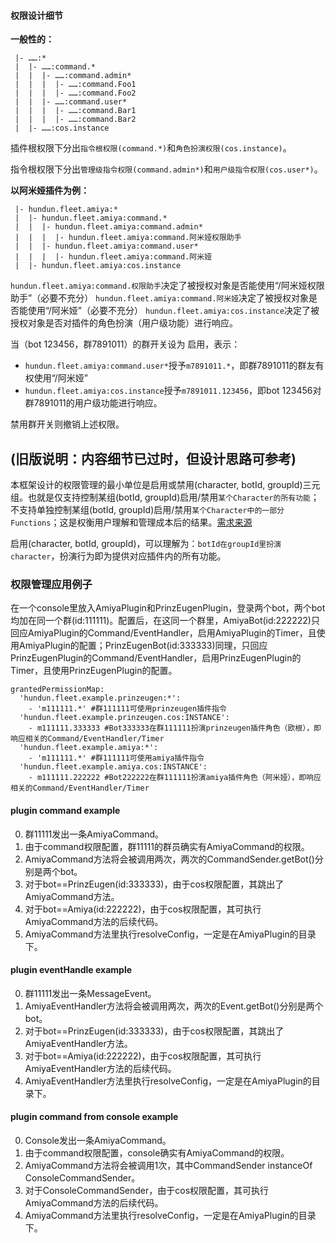 #### 权限设计细节

**一般性的：**

```
 |- ……:*                  
 |  |- ……:command.*       
 |  |  |- ……:command.admin*
 |  |  |  |- ……:command.Foo1
 |  |  |  |- ……:command.Foo2
 |  |  |- ……:command.user*
 |  |  |  |- ……:command.Bar1
 |  |  |  |- ……:command.Bar2
 |  |- ……:cos.instance
```

插件根权限下分出`指令根权限(command.*)`和`角色扮演权限(cos.instance)`。

指令根权限下分出`管理级指令权限(command.admin*)`和`用户级指令权限(cos.user*)`。


**以阿米娅插件为例：**

```
 |- hundun.fleet.amiya:*                  
 |  |- hundun.fleet.amiya:command.*       
 |  |  |- hundun.fleet.amiya:command.admin*
 |  |  |  |- hundun.fleet.amiya:command.阿米娅权限助手
 |  |  |- hundun.fleet.amiya:command.user*
 |  |  |  |- hundun.fleet.amiya:command.阿米娅
 |  |- hundun.fleet.amiya:cos.instance
```

`hundun.fleet.amiya:command.权限助手`决定了被授权对象是否能使用“/阿米娅权限助手”（必要不充分）
`hundun.fleet.amiya:command.阿米娅`决定了被授权对象是否能使用“/阿米娅”（必要不充分）
`hundun.fleet.amiya:cos.instance`决定了被授权对象是否对插件的角色扮演（用户级功能）进行响应。

当（bot 123456，群7891011）的群开关设为 启用，表示：

- `hundun.fleet.amiya:command.user*`授予`m7891011.*`，即群7891011的群友有权使用“/阿米娅”
- `hundun.fleet.amiya:cos.instance`授予`m7891011.123456`，即bot 123456对群7891011的用户级功能进行响应。

禁用群开关则撤销上述权限。






## (旧版说明：内容细节已过时，但设计思路可参考)

本框架设计的权限管理的最小单位是启用或禁用(character, botId, groupId)三元组。也就是仅支持控制某组(botId, groupId)启用/禁用`某个Character的所有功能`；不支持单独控制某组(botId, groupId)启用/禁用`某个Character中的一部分Functions`；这是权衡用户理解和管理成本后的结果。[需求来源](https://mirai.mamoe.net/topic/535/)

启用(character, botId, groupId)，可以理解为：`botId在groupId里扮演character`，扮演行为即为提供对应插件内的所有功能。

### 权限管理应用例子

在一个console里放入AmiyaPlugin和PrinzEugenPlugin，登录两个bot，两个bot均加在同一个群(id:111111)。配置后，在这同一个群里，AmiyaBot(id:222222)只回应AmiyaPlugin的Command/EventHandler，启用AmiyaPlugin的Timer，且使用AmiyaPlugin的配置；PrinzEugenBot(id:333333)同理，只回应PrinzEugenPlugin的Command/EventHandler，启用PrinzEugenPlugin的Timer，且使用PrinzEugenPlugin的配置。

```
grantedPermissionMap: 
  'hundun.fleet.example.prinzeugen:*': 
    - 'm111111.*' #群111111可使用prinzeugen插件指令
  'hundun.fleet.example.prinzeugen.cos:INSTANCE': 
    - m111111.333333 #Bot333333在群111111扮演prinzeugen插件角色（欧根），即响应相关的Command/EventHandler/Timer
  'hundun.fleet.example.amiya:*': 
    - 'm111111.*' #群111111可使用amiya插件指令
  'hundun.fleet.example.amiya.cos:INSTANCE': 
    - m111111.222222 #Bot222222在群111111扮演amiya插件角色（阿米娅），即响应相关的Command/EventHandler/Timer
```

#### plugin command example 
0. 群11111发出一条AmiyaCommand。
1. 由于command权限配置，群11111的群员确实有AmiyaCommand的权限。
2. AmiyaCommand方法将会被调用两次，两次的CommandSender.getBot()分别是两个bot。
3. 对于bot==PrinzEugen(id:333333)，由于cos权限配置，其跳出了AmiyaCommand方法。
4. 对于bot==Amiya(id:222222)，由于cos权限配置，其可执行AmiyaCommand方法的后续代码。
5. AmiyaCommand方法里执行resolveConfig，一定是在AmiyaPlugin的目录下。

#### plugin eventHandle example 
0. 群11111发出一条MessageEvent。
1. AmiyaEventHandler方法将会被调用两次，两次的Event.getBot()分别是两个bot。
2. 对于bot==PrinzEugen(id:333333)，由于cos权限配置，其跳出了AmiyaEventHandler方法。
3. 对于bot==Amiya(id:222222)，由于cos权限配置，其可执行AmiyaEventHandler方法的后续代码。
4. AmiyaEventHandler方法里执行resolveConfig，一定是在AmiyaPlugin的目录下。

#### plugin command from console example 
0. Console发出一条AmiyaCommand。
1. 由于command权限配置，console确实有AmiyaCommand的权限。
2. AmiyaCommand方法将会被调用1次，其中CommandSender instanceOf ConsoleCommandSender。
3. 对于ConsoleCommandSender，由于cos权限配置，其可执行AmiyaCommand方法的后续代码。
4. AmiyaCommand方法里执行resolveConfig，一定是在AmiyaPlugin的目录下。